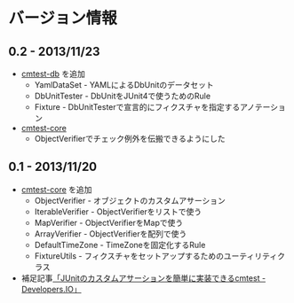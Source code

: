# バージョン情報
## 0.2 - 2013/11/23
- [cmtest-db](./cmtest-db/) を追加
	- YamlDataSet - YAMLによるDbUnitのデータセット
	- DbUnitTester - DbUnitをJUnit4で使うためのRule
	- Fixture - DbUnitTesterで宣言的にフィクスチャを指定するアノテーション
- [cmtest-core](./cmtest-core/)
	- ObjectVerifierでチェック例外を伝搬できるようにした

## 0.1 - 2013/11/20
- [cmtest-core](./cmtest-core/) を追加
	- ObjectVerifier - オブジェクトのカスタムアサーション
	- IterableVerifier - ObjectVerifierをリストで使う
	- MapVerifier - ObjectVerifierをMapで使う
	- ArrayVerifier - ObjectVerifierを配列で使う
	- DefaultTimeZone - TimeZoneを固定化するRule
	- FixtureUtils - フィクスチャをセットアップするためのユーティリティクラス
- 補足記事[「JUnitのカスタムアサーションを簡単に実装できるcmtest - Developers.IO」](http://dev.classmethod.jp/testing/unittesting/custom-assertion-using-junit/)